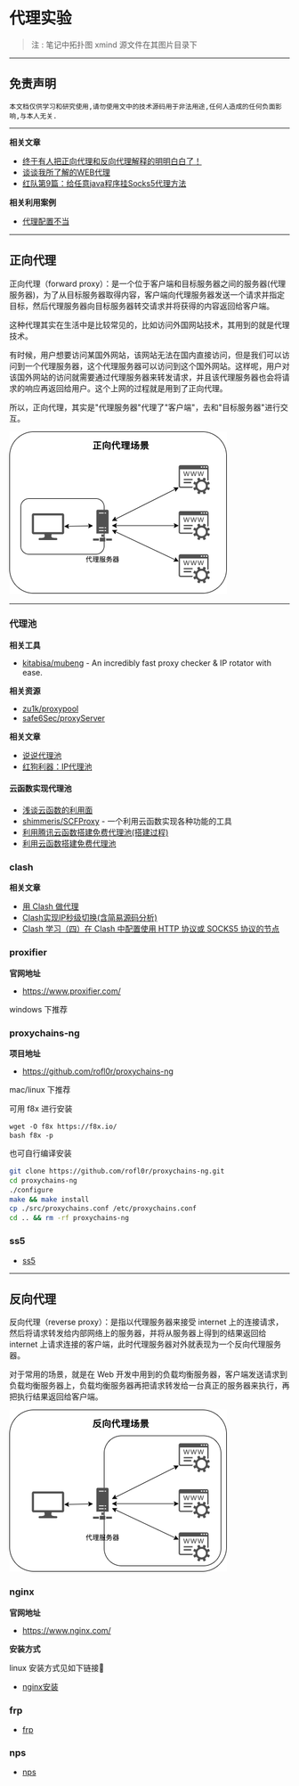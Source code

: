 # 代理实验

> 注 : 笔记中拓扑图 xmind 源文件在其图片目录下

---

## 免责声明

`本文档仅供学习和研究使用,请勿使用文中的技术源码用于非法用途,任何人造成的任何负面影响,与本人无关.`

---

**相关文章**
- [终于有人把正向代理和反向代理解释的明明白白了！](https://cloud.tencent.com/developer/article/1418457)
- [谈谈我所了解的WEB代理](https://www.freebuf.com/articles/web/181723.html)
- [红队第9篇：给任意java程序挂Socks5代理方法](https://mp.weixin.qq.com/s/pVAZvKADFVwPOC4CwrCooQ)

**相关利用案例**
- [代理配置不当](../../Web安全/Web_Generic/Web_Generic.md#代理配置不当)

---

## 正向代理

正向代理（forward proxy）：是一个位于客户端和目标服务器之间的服务器(代理服务器)，为了从目标服务器取得内容，客户端向代理服务器发送一个请求并指定目标，然后代理服务器向目标服务器转交请求并将获得的内容返回给客户端。

这种代理其实在生活中是比较常见的，比如访问外国网站技术，其用到的就是代理技术。

有时候，用户想要访问某国外网站，该网站无法在国内直接访问，但是我们可以访问到一个代理服务器，这个代理服务器可以访问到这个国外网站。这样呢，用户对该国外网站的访问就需要通过代理服务器来转发请求，并且该代理服务器也会将请求的响应再返回给用户。这个上网的过程就是用到了正向代理。

所以，正向代理，其实是"代理服务器"代理了"客户端"，去和"目标服务器"进行交互。

![](../../../../../assets/img/Security/RedTeam/后渗透/实验/代理实验/1.png)

---

### 代理池

**相关工具**
- [kitabisa/mubeng](https://github.com/kitabisa/mubeng) - An incredibly fast proxy checker & IP rotator with ease.

**相关资源**
- [zu1k/proxypool](https://github.com/zu1k/proxypool)
- [safe6Sec/proxyServer](https://github.com/safe6Sec/proxyServer)

**相关文章**
- [说说代理池](https://xz.aliyun.com/t/7718)
- [红狗利器：IP代理池](https://www.freebuf.com/sectool/332623.html)

#### 云函数实现代理池
- [浅谈云函数的利用面](https://xz.aliyun.com/t/9502)
- [shimmeris/SCFProxy](https://github.com/shimmeris/SCFProxy/) - 一个利用云函数实现各种功能的工具
- [利用腾讯云函数搭建免费代理池(搭建过程)](https://www.freebuf.com/sectool/332903.html)
- [利用云函数搭建免费代理池](https://www.cnblogs.com/supdon/p/15099742.html)

### clash

**相关文章**
- [用 Clash 做代理](https://maintao.com/2021/use-clash-as-a-proxy/)
- [Clash实现IP秒级切换(含简易源码分析)](https://segmentfault.com/a/1190000040828310)
- [Clash 学习（四）在 Clash 中配置使用 HTTP 协议或 SOCKS5 协议的节点](https://senjianlu.com/2021/11/clash-note-04/)

### proxifier

**官网地址**
- https://www.proxifier.com/

windows 下推荐

### proxychains-ng

**项目地址**
- https://github.com/rofl0r/proxychains-ng

mac/linux 下推荐

可用 f8x 进行安装
```bahs
wget -O f8x https://f8x.io/
bash f8x -p
```

也可自行编译安装
```bash
git clone https://github.com/rofl0r/proxychains-ng.git
cd proxychains-ng
./configure
make && make install
cp ./src/proxychains.conf /etc/proxychains.conf
cd .. && rm -rf proxychains-ng
```

### ss5

- [ss5](../../../../Integrated/Linux/Power-Linux.md#ss5)

---

## 反向代理

反向代理（reverse proxy）：是指以代理服务器来接受 internet 上的连接请求，然后将请求转发给内部网络上的服务器，并将从服务器上得到的结果返回给 internet 上请求连接的客户端，此时代理服务器对外就表现为一个反向代理服务器。

对于常用的场景，就是在 Web 开发中用到的负载均衡服务器，客户端发送请求到负载均衡服务器上，负载均衡服务器再把请求转发给一台真正的服务器来执行，再把执行结果返回给客户端。

![](../../../../../assets/img/Security/RedTeam/后渗透/实验/代理实验/2.png)

### nginx

**官网地址**
- https://www.nginx.com/

**安装方式**

linux 安装方式见如下链接🔗
- [nginx安装](../../../../Integrated/Linux/Power-Linux.md#nginx)

### frp

- [frp](../../../安全工具/frp.md)

### nps

- [nps](../../../安全工具/nps.md)
